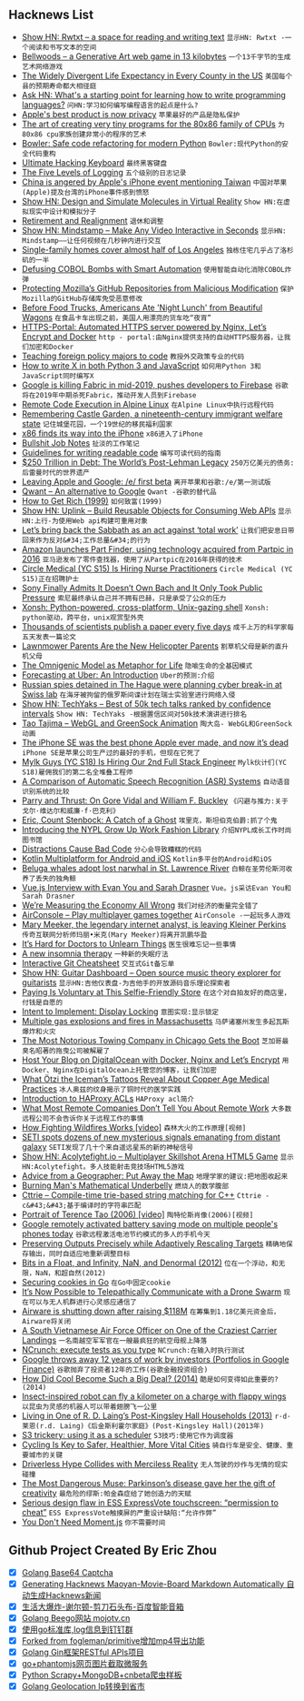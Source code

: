 ## Hacknews List


- [Show HN: Rwtxt – a space for reading and writing text](https://github.com/schollz/rwtxt)  `显示HN: Rwtxt -一个阅读和书写文本的空间`
- [Bellwoods – a Generative Art web game in 13 kilobytes](https://bellwoods.xyz/)  `一个13千字节的生成艺术网络游戏`
- [The Widely Divergent Life Expectancy in Every County in the US](http://thesoundingline.com/the-widely-divergent-life-expectancy-in-every-county-in-the-us/)  `美国每个县的预期寿命都大相径庭`
- [Ask HN: What&#39;s a starting point for learning how to write programming languages?](item?id=17965917)  `问HN:学习如何编写编程语言的起点是什么?`
- [Apple&#39;s best product is now privacy](https://www.fastcompany.com/90236195/forget-the-new-iphones-apples-best-product-is-now-privacy)  `苹果最好的产品是隐私保护`
- [The art of creating very tiny programs for the 80x86 family of CPUs](http://www.sizecoding.org/wiki/Main_Page)  `为80x86 cpu家族创建非常小的程序的艺术`
- [Bowler: Safe code refactoring for modern Python](https://pybowler.io/)  `Bowler:现代Python的安全代码重构`
- [Ultimate Hacking Keyboard](https://ultimatehackingkeyboard.com/)  `最终黑客键盘`
- [The Five Levels of Logging](https://www.aib42.net/article/five-levels-of-logging)  `五个级别的日志记录`
- [China is angered by Apple&#39;s iPhone event mentioning Taiwan](https://finance.yahoo.com/news/china-angered-apple-apos-big-135832729.html)  `中国对苹果(Apple)提及台湾的iPhone事件感到愤怒`
- [Show HN: Design and Simulate Molecules in Virtual Reality](https://store.steampowered.com/app/493430/Nanome/)  `Show HN:在虚拟现实中设计和模拟分子`
- [Retirement and Realignment](http://www.charlespetzold.com/blog/2018/09/RetirementAndRealignment.html)  `退休和调整`
- [Show HN: Mindstamp – Make Any Video Interactive in Seconds](https://mindstamp.io)  `显示HN: Mindstamp——让任何视频在几秒钟内进行交互`
- [Single-family homes cover almost half of Los Angeles](https://la.curbed.com/2018/9/10/17827982/single-family-houses-los-angeles-zoning-rules-explained)  `独栋住宅几乎占了洛杉矶的一半`
- [Defusing COBOL Bombs with Smart Automation](https://medium.com/@bellmar/defusing-cobol-bombs-with-smart-automation-9b24f81b5da4)  `使用智能自动化消除COBOL炸弹`
- [Protecting Mozilla’s GitHub Repositories from Malicious Modification](https://blog.mozilla.org/security/2018/09/11/protecting-mozillas-github-repositories-from-malicious-modification/)  `保护Mozilla的GitHub存储库免受恶意修改`
- [Before Food Trucks, Americans Ate &#39;Night Lunch&#39; from Beautiful Wagons](https://www.atlasobscura.com/articles/night-lunch-wagon)  `在食品卡车出现之前，美国人用漂亮的货车吃“夜宵”`
- [HTTPS-Portal: Automated HTTPS server powered by Nginx, Let’s Encrypt and Docker](https://github.com/SteveLTN/https-portal)  `http - portal:由Nginx提供支持的自动HTTPS服务器，让我们加密和Docker`
- [Teaching foreign policy majors to code](https://medium.com/@cfmccormick/teaching-foreign-policy-majors-to-code-2a55bbda6ee0)  `教授外交政策专业的代码`
- [How to write X in both Python 3 and JavaScript](https://sayazamurai.github.io/python-vs-javascript/)  `如何用Python 3和JavaScript同时编写X`
- [Google is killing Fabric in mid-2019, pushes developers to Firebase](https://venturebeat.com/2018/09/14/google-is-killing-fabric-in-mid-2019-pushes-developers-to-firebase/)  `谷歌将在2019年中期杀死Fabric，推动开发人员到Firebase`
- [Remote Code Execution in Alpine Linux](https://justi.cz/security/2018/09/13/alpine-apk-rce.html)  `在Alpine Linux中执行远程代码`
- [Remembering Castle Garden, a nineteenth-century immigrant welfare state](https://www.laphamsquarterly.org/roundtable/welcome-new-york)  `记住城堡花园，一个19世纪的移民福利国家`
- [x86 finds its way into the iPhone](https://lcq2.github.io/x86_iphone/)  `x86进入了iPhone`
- [Bullshit Job Notes](https://acesounderglass.com/2018/09/04/bullshit-job-notes/)  `扯淡的工作笔记`
- [Guidelines for writing readable code](https://alemil.com/guidelines-for-writing-readable-code)  `编写可读代码的指南`
- [$250 Trillion in Debt: The World’s Post-Lehman Legacy](https://www.bloomberg.com/graphics/2018-lehman-debt/?srnd=premium)  `250万亿美元的债务:后雷曼时代的世界遗产`
- [Leaving Apple and Google: /e/ first beta](https://hackernoon.com/leaving-apple-google-e-first-beta-is-here-89e39f492c6f)  `离开苹果和谷歌:/e/第一测试版`
- [Qwant – An alternative to Google](https://www.qwant.com/)  `Qwant -谷歌的替代品`
- [How to Get Rich (1999)](https://www.edge.org/conversation/how-to-get-rich)  `如何致富(1999)`
- [Show HN: Uplink – Build Reusable Objects for Consuming Web APIs](https://uplink.readthedocs.io/)  `显示HN:上行-为使用Web api构建可重用对象`
- [Let’s bring back the Sabbath as an act against ‘total work’](https://aeon.co/ideas/lets-bring-back-the-sabbath-as-a-radical-act-against-total-work)  `让我们把安息日带回来作为反对&#34;工作总量&#34;的行为`
- [Amazon launches Part Finder, using technology acquired from Partpic in 2016](https://techcrunch.com/2018/07/19/amazons-new-ar-part-finder-helps-you-shop-for-those-odd-nuts-and-bolts/)  `亚马逊发布了零件查找器，使用了从Partpic在2016年获得的技术`
- [Circle  Medical (YC S15) Is Hiring Nurse Practitioners](https://jobs.lever.co/circlemedical/3922413d-4a74-4600-b345-31a692aa951c)  `Circle Medical (YC S15)正在招聘护士`
- [Sony Finally Admits It Doesn’t Own Bach and It Only Took Public Pressure](https://www.eff.org/deeplinks/2018/09/sony-finally-admits-it-doesnt-own-bach-and-it-only-took-public-pressure)  `索尼最终承认自己并不拥有巴赫，只是承受了公众的压力`
- [Xonsh: Python-powered, cross-platform, Unix-gazing shell](https://xon.sh/)  `Xonsh: python驱动，跨平台，unix观赏型外壳`
- [Thousands of scientists publish a paper every five days](https://www.nature.com/articles/d41586-018-06185-8)  `成千上万的科学家每五天发表一篇论文`
- [Lawnmower Parents Are the New Helicopter Parents](https://www.weareteachers.com/lawnmower-parents/)  `割草机父母是新的直升机父母`
- [The Omnigenic Model as Metaphor for Life](https://slatestarcodex.com/2018/09/13/the-omnigenic-model-as-metaphor-for-life/)  `隐喻生命的全基因模式`
- [Forecasting at Uber: An Introduction](https://eng.uber.com/forecasting-introduction/)  `Uber的预测:介绍`
- [Russian spies detained in The Hague were planning cyber break-in at Swiss lab](https://www.dutchnews.nl/news/2018/09/russian-spies-detained-in-the-hague-were-planning-cyber-break-in-at-swiss-lab-nrc/)  `在海牙被拘留的俄罗斯间谍计划在瑞士实验室进行网络入侵`
- [Show HN: TechYaks – Best of 50k tech talks ranked by confidence intervals](https://techyaks.com)  `Show HN: TechYaks -根据置信区间对50k技术演讲进行排名`
- [Tao Tajima – WebGL and GreenSock Animation](http://taotajima.jp/)  `陶大岛- WebGL和GreenSock动画`
- [The iPhone SE was the best phone Apple ever made, and now it’s dead](https://techcrunch.com/2018/09/14/the-iphone-se-was-the-best-phone-apple-ever-made-and-now-its-dead/)  `iPhone SE是苹果公司生产过的最好的手机，但现在它死了`
- [Mylk  Guys (YC S18) Is Hiring Our 2nd Full Stack Engineer](item?id=17987177)  `Mylk伙计们(YC S18)雇佣我们的第二名全堆叠工程师`
- [A Comparison of Automatic Speech Recognition (ASR) Systems](https://blog.timbunce.org/2018/05/15/a-comparison-of-automatic-speech-recognition-asr-systems/)  `自动语音识别系统的比较`
- [Parry and Thrust: On Gore Vidal and William F. Buckley](https://www.laphamsquarterly.org/rivalry-feud/parry-and-thrust)  `《闪避与推力:关于戈尔·维达尔和威廉·f·巴克利》`
- [Eric, Count Stenbock: A Catch of a Ghost](https://publicdomainreview.org/2018/09/12/eric-count-stenbock-a-catch-of-a-ghost/)  `埃里克，斯坦伯克伯爵:抓了个鬼`
- [Introducing the NYPL Grow Up Work Fashion Library](https://www.nypl.org/blog/2018/08/06/dress-up-nypl-lending-fashion-library)  `介绍NYPL成长工作时尚图书馆`
- [Distractions Cause Bad Code](https://ntietz.com/2018/09/14/distractions.html)  `分心会导致糟糕的代码`
- [Kotlin Multiplatform for Android and iOS](https://www.kotlindevelopment.com/kotlin-multiplatform-in-action/)  `Kotlin多平台的Android和iOS`
- [Beluga whales adopt lost narwhal in St. Lawrence River](https://www.cbc.ca/news/technology/belugas-narwhal-stlawrence-1.4820602)  `白鲸在圣劳伦斯河收养了丢失的独角鲸`
- [Vue.js Interview with Evan You and Sarah Drasner](https://shan.io/sighting/modern-web-podcast-transcript-vue-js-evan-yu-sarah-drasner/)  `Vue。js采访Evan You和Sarah Drasner`
- [We’re Measuring the Economy All Wrong](https://www.nytimes.com/2018/09/14/opinion/columnists/great-recession-economy-gdp.html)  `我们对经济的衡量完全错了`
- [AirConsole – Play multiplayer games together](https://www.airconsole.com/welcome)  `AirConsole -一起玩多人游戏`
- [Mary Meeker, the legendary internet analyst, is leaving Kleiner Perkins](https://www.recode.net/2018/9/14/17858582/kleiner-perkins-mary-meeker-split)  `传奇互联网分析师玛丽•米克(Mary Meeker)将离开凯鹏华盈`
- [It’s Hard for Doctors to Unlearn Things](https://www.nytimes.com/2018/09/10/upshot/its-hard-for-doctors-to-unlearn-things-thats-costly-for-all-of-us.html)  `医生很难忘记一些事情`
- [A new insomnia therapy](https://www.theguardian.com/news/2018/sep/14/finally-a-cure-for-insomnia)  `一种新的失眠疗法`
- [Interactive Git Cheatsheet](https://ndpsoftware.com/git-cheatsheet.html#loc=workspace;)  `交互式Git备忘单`
- [Show HN: Guitar Dashboard – Open source music theory explorer for guitarists](http://guitardashboard.com/)  `显示HN:吉他仪表盘-为吉他手的开放源码音乐理论探索者`
- [Paying Is Voluntary at This Selfie-Friendly Store](https://www.nytimes.com/2018/09/13/technology/dirty-lemon-drug-store.html)  `在这个对自拍友好的商店里，付钱是自愿的`
- [Intent to Implement: Display Locking](https://docs.google.com/document/d/1mSQhTtaYFNy0qv5KifopEYm-ZKAZULnHyNcmKL8J4e0/mobilebasic)  `意图实现:显示锁定`
- [Multiple gas explosions and fires in Massachusetts](https://www.cnn.com/2018/09/13/us/massachusetts-explosions-fires/index.html)  `马萨诸塞州发生多起瓦斯爆炸和火灾`
- [The Most Notorious Towing Company in Chicago Gets the Boot](https://www.wsj.com/articles/the-most-notorious-towing-company-in-chicagomaybe-in-americagets-the-boot-1536865780)  `芝加哥最臭名昭著的拖曳公司被解雇了`
- [Host Your Blog on DigitalOcean with Docker, Nginx and Let’s Encrypt](https://www.archij.com/host-your-own-blog-on-digitalocean-with-docker-nginx-and-letsencrypt/)  `用Docker、Nginx在DigitalOcean上托管您的博客，让我们加密`
- [What Ötzi the Iceman’s Tattoos Reveal About Copper Age Medical Practices](https://www.smithsonianmag.com/smart-news/what-otzi-icemans-tattoos-reveal-about-copper-age-medical-practices-180970244/?no-ist)  `冰人奥兹的纹身揭示了铜时代的医学实践`
- [Introduction to HAProxy ACLs](https://www.haproxy.com/blog/introduction-to-haproxy-acls/)  `HAProxy acl简介`
- [What Most Remote Companies Don’t Tell You About Remote Work](https://blog.doist.com/mental-health-and-remote-work-1b77616f6945)  `大多数远程公司不会告诉你关于远程工作的事情`
- [How Fighting Wildfires Works [video]](https://www.youtube.com/watch?v=EodxubsO8EI)  `森林大火的工作原理[视频]`
- [SETI spots dozens of new mysterious signals emanating from distant galaxy](https://techcrunch.com/2018/09/10/seti-neural-networks-spot-dozens-of-new-mysterious-signals-emanating-from-distant-galaxy/)  `SETI发现了几十个来自遥远星系的新的神秘信号`
- [Show HN: Acolytefight.io – Multiplayer Skillshot Arena HTML5 Game](http://acolytefight.io)  `显示HN:Acolytefight。多人技能射击竞技场HTML5游戏`
- [Advice from a Geographer: Put Away the Map](https://undark.org/article/book-review-bonnett-beyond-the-map/)  `地理学家的建议:把地图收起来`
- [Burning Man&#39;s Mathematical Underbelly](https://www.scientificamerican.com/article/burning-mans-mathematical-underbelly/)  `燃烧人的数学腹部`
- [Cttrie – Compile-time trie-based string matching for C&#43;&#43;](https://smilingthax.github.io/slides/cttrie/)  `Cttrie - c&#43;&#43;基于编译时的字符串匹配`
- [Portrait of Terence Tao (2006) [video]](https://www.youtube.com/watch?v=VJLQj4hQs2Q)  `陶特伦斯肖像(2006)[视频]`
- [Google remotely activated battery saving mode on multiple people&#39;s phones today](https://www.reddit.com/r/GooglePixel/comments/9fkrvw/is_anyone_elses_power_saving_mode_turning_itself/e5xl907/)  `谷歌远程激活电池节约模式的多人的手机今天`
- [Preserving Outputs Precisely while Adaptively Rescaling Targets](https://deepmind.com/blog/preserving-outputs-precisely-while-adaptively-rescaling-targets/)  `精确地保存输出，同时自适应地重新调整目标`
- [Bits in a Float, and Infinity, NaN, and Denormal (2012)](https://www.cs.uaf.edu/2012/fall/cs301/lecture/10_24_weirdfloat.html)  `位在一个浮动，和无限，NaN，和超自然(2012)`
- [Securing cookies in Go](https://www.calhoun.io/securing-cookies-in-go/)  `在Go中固定cookie`
- [It’s Now Possible to Telepathically Communicate with a Drone Swarm](https://www.defenseone.com/technology/2018/09/its-now-possible-telepathically-communicate-drone-swarm/151068/?oref=d-channeltop)  `现在可以与无人机群进行心灵感应通信了`
- [Airware is shutting down after raising $118M](https://techcrunch.com/2018/09/14/airware-shuts-down/)  `在筹集到1.18亿美元资金后，Airware将关闭`
- [A South Vietnamese Air Force Officer on One of the Craziest Carrier Landings](https://tacairnet.com/2015/08/20/a-south-vietnamese-air-force-officer-was-responsible-for-one-of-the-craziest-carrier-landings-of-all-time/)  `一名南越空军军官在一艘最疯狂的航空母舰上降落`
- [NCrunch: execute tests as you type](https://www.ncrunch.net/)  `NCrunch:在输入时执行测试`
- [Google throws away 12 years of work by investors (Portfolios in Google Finance)](http://blogs.harvard.edu/philg/2018/09/14/google-throws-away-12-years-of-work-by-investors-portfolios-in-google-finance/)  `谷歌抛弃了投资者12年的工作(谷歌金融投资组合)`
- [How Did Cool Become Such a Big Deal? (2014)](https://www.neh.gov/humanities/2014/julyaugust/feature/how-did-cool-become-such-big-deal-0)  `酷是如何变得如此重要的?(2014)`
- [Insect-inspired robot can fly a kilometer on a charge with flappy wings](https://techcrunch.com/2018/09/13/this-insect-inspired-robot-can-fly-a-kilometer-on-a-charge-with-its-flappy-wings/)  `以昆虫为灵感的机器人可以带着翅膀飞一公里`
- [Living in One of R. D. Laing’s Post-Kingsley Hall Households (2013)](https://www.madinamerica.com/2013/11/living-one-r-d-laings-post-kingsley-hall-households/)  `r·d·莱恩(r.d. Laing)《后金斯利霍尔家庭》(Post-Kingsley Hall)(2013年)`
- [S3 trickery: using it as a scheduler](https://hackernoon.com/s3-trickery-using-it-as-a-scheduler-c618103b1cf2)  `S3技巧:使用它作为调度器`
- [Cycling Is Key to Safer, Healthier, More Vital Cities](https://www.citylab.com/transportation/2018/09/cycling-is-key-to-safer-healthier-more-vital-cities/570139/)  `骑自行车是安全、健康、重要城市的关键`
- [Driverless Hype Collides with Merciless Reality](https://www.wsj.com/articles/driverless-hype-collides-with-merciless-reality-1536831005)  `无人驾驶的炒作与无情的现实碰撞`
- [The Most Dangerous Muse: Parkinson’s disease gave her the gift of creativity](http://nautil.us/issue/64/the-unseen/the-most-dangerous-muse-rp)  `最危险的缪斯:帕金森症给了她创造力的天赋`
- [Serious design flaw in ESS ExpressVote touchscreen: “permission to cheat”](https://freedom-to-tinker.com/2018/09/14/serious-design-flaw-in-ess-expressvote-touchscreen-permission-to-cheat/)  `ESS ExpressVote触摸屏的严重设计缺陷:“允许作弊”`
- [You Don&#39;t Need Moment.js](https://github.com/you-dont-need/You-Dont-Need-Momentjs)  `你不需要时间`

## Github Project Created By Eric Zhou

- [x] [Golang Base64 Captcha](https://github.com/mojocn/base64Captcha)
- [x] [Generating Hacknews Maoyan-Movie-Board Markdown Automatically 自动生成Hacknews新闻](https://github.com/dejavuzhou/md-genie)
- [x] [生活大爆炸-谢尔顿-剪刀石头布-百度智能音箱](https://github.com/mojocn/dueros-bang-game)
- [x] [Golang Beego网站 mojotv.cn](https://github.com/mojocn/www.mojotv.cn)
- [x] [使用go标准库,log信息到钉钉群](https://github.com/mojocn/dooger)
- [x] [Forked from fogleman/primitive增加mp4导出功能](https://github.com/mojocn/primitive)
- [x] [Golang Gin框架RESTful APIs项目](https://github.com/JJJJJJJerk/ezier-golang-web-api-framework)
- [x] [go+phantomjs网页图片截取微服务](https://github.com/mojocn/screen_shot)
- [x] [Python Scrapy+MongoDB+cnbeta爬虫样板](https://github.com/mojocn/scrapy_mongodb_boilerplate_cnbeta)
- [x] [Golang Geolocation Ip转换到省市](https://github.com/mojocn/ip2location)